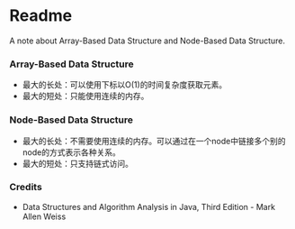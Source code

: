 # Readme
A note about Array-Based Data Structure and Node-Based Data Structure.

### Array-Based Data Structure
- 最大的长处：可以使用下标以O(1)的时间复杂度获取元素。
- 最大的短处：只能使用连续的内存。

### Node-Based Data Structure
- 最大的长处：不需要使用连续的内存。可以通过在一个node中链接多个别的node的方式表示各种关系。
- 最大的短处：只支持链式访问。

### Credits
- Data Structures and Algorithm Analysis in Java, Third Edition - Mark Allen Weiss
